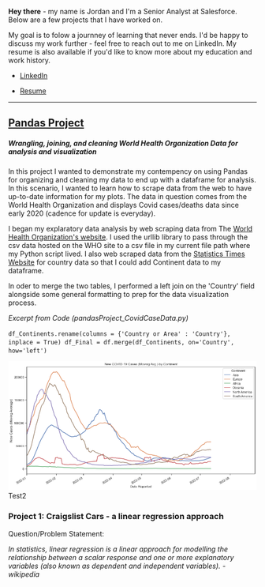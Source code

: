 
**Hey there** - my name is Jordan and I'm a Senior Analyst at Salesforce. Below are a few projects that I have worked on.

My goal is to folow a journney of learning that never ends. I'd be happy to discuss my work further - feel free to reach out to me on LinkedIn. My resume is also available if you'd like to know more about my education and work history.

* [LinkedIn](https://www.linkedin.com/in/jordandavis0112/)

* [Resume](https://github.com/JdGithub0112/Jordan-Davis---Portfolio/blob/main/JordanDavis_Resume_2022.pdf)

***

## [Pandas Project](https://github.com/JdGithub0112/Jordans-Portfolio/blob/main/pandasProject_CovidCaseData.py)
##### *Wrangling, joining, and cleaning World Health Organization Data for analysis and visualization*
In this project I wanted to demonstrate my contempency on using Pandas for organizing and cleaning my data to end up with a dataframe for analysis. In this scenario, I wanted to learn how to scrape data from the web to have up-to-date information for my plots. The data in question comes from the World Health Organization and displays Covid cases/deaths data since early 2020 (cadence for update is everyday).

I began my explaratory data analysis by web scraping data from The [World Health Organization's website](https://covid19.who.int/data). I used the urllib library to pass through the csv data hosted on the WHO site to a csv file in my current file path where my Python script lived. I also web scraped data from the [Statistics Times Website](https://statisticstimes.com/geography/countries-by-continents.php) for country data so that I could add Continent data to my dataframe.

In oder to merge the two tables, I performed a left join on the 'Country' field alongside some general formatting to prep for the data visualization process.

*Excerpt from Code (pandasProject_CovidCaseData.py)*

`df_Continents.rename(columns = {'Country or Area' : 'Country'}, inplace = True)
 df_Final = df.merge(df_Continents, on='Country', how='left')`


![Image Detail](images/Project1_fig1.png)
Test2

### Project 1: Craigslist Cars - a linear regression approach
Question/Problem Statement:

*In statistics, linear regression is a linear approach for modelling the relationship between a scalar response and one or more explanatory variables (also known as dependent and independent variables). - wikipedia*
